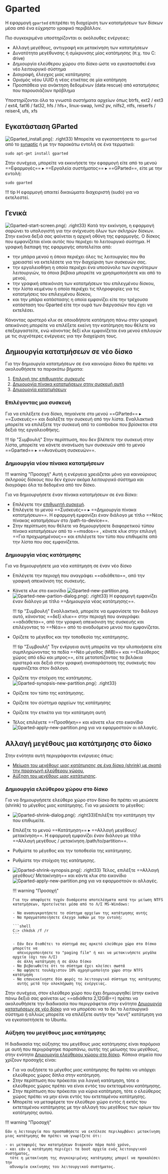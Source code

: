 # Gparted

Η εφαρμογή `gparted` επιτρέπει τη διαχείριση των κατατμήσεων των δίσκων μέσα
από ένα εύχρηστο γραφικό περιβάλλον.

Πιο συγκεκριμένα υποστηρίζονται οι ακόλουθες ενέργειες:

  - Αλλαγή μεγέθους, αντιγραφή και μετακίνηση των κατατμήσεων
  - Δυνατότητα μεγέθυνσης ή σμίκρυνσης μίας κατάτμησης (π.χ. του C: drive)
  - Δημιουργία ελεύθερου χώρου στο δίσκο ώστε να εγκατασταθεί ένα νέο
    λειτουργικό σύστημα
  - Διαγραφή, έλεγχος μιας κατάτμησης
  - Ορισμός νέου UUID ή νέας ετικέτας σε μία κατάτμηση
  - Προσπάθεια για ανάκτηση δεδομένων (data rescue) από κατατμήσεις που
    παρουσιάζουν πρόβλημα

Υποστηρίζονται όλα τα γνωστά συστήματα αρχείων όπως btrfs, ext2 / ext3 / ext4,
fat16 / fat32, hfs / hfs+, linux-swap, lvm2 pv, nilfs2, ntfs, reiserfs /
reiser4, ufs, xfs

## Εγκατάσταση GParted

![Gparted_install.png](Gparted_install.png){: .right33}
Μπορείτε να εγκαταστήσετε το `gparted` από το [synaptic](synaptic.md) ή με την
παρακάτω εντολή σε ένα τερματικό:

```shell
sudo apt-get install gparted
```

Στην συνέχεια, μπορείτε να εκκινήσετε την εφαρμογή είτε από το μενού
==Εφαρμογές== ▸ ==Εργαλεία συστήματος== ▸ ==GParted==, είτε με την εντολή:

```shell
sudo gparted
```

!!! tip
    Η εφαρμογή απαιτεί δικαιώματα διαχειριστή (sudo) για να εκτελεστεί.

## Γενικά

![Gparted-start-screen.png](Gparted-start-screen.png){: .right33}
Κατά την εκκίνηση, η εφαρμογή σαρώνει το
υπολογιστή για την ανίχνευση όλων των σκληρών δίσκων. Στην εικόνα
δεξιά σας φαίνεται η αρχική οθόνη της εφαρμογής. Ο δίσκος που
εμφανίζεται είναι αυτός που περιέχει το λειτουργικό σύστημα. Η
γραφική διεπαφή της εφαρμογής αποτελείται από:

  - την μπάρα μενού η όποια περιέχει όλες τις λειτουργίες που θα
    χρειαστεί να εκτελέσετε για την διαχείριση των συσκευών σας.
  - την εργαλειοθήκη η οποία περιέχει ένα υποσύνολο των συχνότερων
    λειτουργιών, τα όποια βέβαια μπορείτε να χρησιμοποιήσετε και
    από το μενού,
  - την γραφική απεικόνιση των κατατμήσεων του επιλεγμένου
    δίσκου,
  - την λίστα κειμένου η οποία περιέχει τις πληροφορίες για τις
    κατατμήσεις του επιλεγμένου δίσκου,
  - και την μπάρα κατάστασης η οποία εμφανίζει είτε την τρέχουσα
    κατάσταση του Gparted είτε την ουρά των διεργασιών που έχει
    να εκτελέσει.

Κάνοντας αριστερό κλικ σε οποιοδήποτε κατάτμηση πάνω στην γραφική
απεικόνιση μπορείτε να επιλέξετε εκείνη την κατάτμηση που θέλετε
να επεξεργαστείτε, ενώ κάνοντας δεξί κλικ εμφανίζεται ένα μενού
επιλογών με τις συχνότερες ενέργειες για την διαχείριση τους.

## Δημιουργία κατατμήσεων σε νέο δίσκο

Για την δημιουργία κατατμήσεων σε ένα καινούριο δίσκο θα πρέπει να
ακολουθήσετε τα παρακάτω βήματα:

1.  [Επιλογή της επιθυμητής συσκευής](#επιλέγοντας-μια-συσκευή)
2.  [Δημιουργία πίνακα κατατμήσεων στην
    συσκευή αυτή](#δημιουργία-νέου-πίνακα-κατατμήσεων)
3.  [Δημιουργία κατατμήσεων](#δημιουργία-νέας-κατάτμησης)

### Επιλέγοντας μια συσκευή

Για να επιλέξετε ένα δίσκο, πηγαίνετε στο μενού ==GParted== ▸ ==Συσκευές== και
διαλέξτε την συσκευή από την λίστα. Εναλλακτικά μπορείτε να επιλέξετε την
συσκευή από το combobox που βρίσκεται στα δεξιά της εργαλειοθήκης.

!!! tip "Συμβουλή"
    Στην περίπτωση, που δεν βλέπετε την συσκευή στην λίστα, μπορείτε να κάνετε
    ανανέωση των συσκευών από το μενού ==Gparted== ▸ ==Ανανέωση συσκευών==.

### Δημιουργία νέου πίνακα κατατμήσεων

!!! warning "Προσοχή"
    Αυτή η ενέργεια χρειάζεται μόνο για καινούριους σκληρούς δίσκους που δεν
    έχουν ακόμα λειτουργικό σύστημα και διαγράφει όλα τα δεδομένα από τον
    δίσκο.

Για να δημιουργήσετε έναν πίνακα κατατμήσεων σε ένα δίσκο:

  - Επιλέγετε την [επιθυμητή συσκευή](#επιλέγοντας-μια-συσκευή).
  - Επιλέγετε το μενού ==Συσκευές== ▸ ==Δημιουργία πίνακα κατατμήσεων==. Η
    εφαρμογή εμφανίζει έναν διάλογο με τίτλο ==Νέος πίνακας κατατμήσεων στο
    /path-to-device==.
  - Στην περίπτωση που θέλετε να δημιουργήσετε διαφορετικού τύπου πίνακα
    κατατμήσεων από το ==msdos== , κάνετε κλικ στην επιλογή ==Για
    προχωρημένους== και επιλέγετε τον τύπο που επιθυμείτε από την λίστα που σας
    εμφανίζεται.

### Δημιουργία νέας κατάτμησης

Για να δημιουργήσετε μια νέα κατάτμηση σε έναν νέο δίσκο

  - Επιλέγετε την περιοχή που αναγράφει ==αδιάθετα==, από την γραφική απεικόνιση της
    συσκευής.
  - Κάνετε κλικ στο εικονίδιο
    ![Gparted-new-partition.png](Gparted-new-partition.png).
    ![Gparted-new-partion-dialog.png](Gparted-new-partion-dialog.png){: .right33}
    Η εφαρμογή εμφανίζει έναν διάλογο με τίτλο ==Δημιουργία νέας κατάτμησης==.

    !!! tip "Συμβουλή"
        Εναλλακτικά, μπορείτε να εμφανίσετε τον διάλογο αυτό, κάνοντας ==δεξί
        κλικ== στην περιοχή που αναγράφει ==αδιάθετα==, από την γραφική
        απεικόνιση της συσκευής και επιλέγοντας το ==Νέα== από το αναδυόμενο
        μενού που εμφανίζεται.

  - Ορίζετε το μέγεθος και την τοποθεσία της κατάτμησης.

    !!! tip "Συμβουλή"
        Την ενέργεια αυτή μπορείτε να την υλοποιήσετε είτε συμπληρώνοντας τα
        πεδία ==Νέο μέγεθος (MiB)== και ==Ελεύθερος χώρος από εδώ και μπρος==,
        είτε μετατοπίζοντας τα βελάκια αριστερά και δεξιά στην γραφική
        αναπαράσταση της συσκευής που εμφανίζεται στον διάλογο.

  - Ορίζετε την στοίχιση της κατάτμησης.![Gparted-synopsis-new-partition.png](Gparted-synopsis-new-partition.png){: .right33}
  - Ορίζετε τον τύπο της κατάτμησης.
  - Ορίζετε τον σύστημα αρχείων της κατάτμησης
  - Ορίζετε την ετικέτα για την κατάτμηση αυτή
  - Τέλος επιλέγετε ==Προσθήκη== και κάνετε κλικ στο εικονίδιο
    ![Gparted-apply-new-partition.png](Gparted-apply-new-partition.png)
    για να εφαρμοστούν οι αλλαγές.

## Αλλαγή μεγέθους μια κατάτμησης στο δίσκο

Στην ενότητα αυτή περιγράφονται ενέργειες όπως:

  - [Μείωση του μεγέθους μιας κατάτμησης σε ένα δίσκο (shrink) με σκοπό την
    παραγωγή ελεύθερου χώρου](#δημιουργία-ελεύθερου-χώρου-στο-δίσκο),
  - [Αύξηση του μεγέθους μιας
    κατάτμησης](#αύξηση-του-μεγέθους-μιας-κατάτμησης).

### Δημιουργία ελεύθερου χώρου στο δίσκο

Για να δημιουργήσετε ελεύθερο χώρο στον δίσκο θα πρέπει να μειώσετε (shrink) το
μέγεθος μιας κατάτμησης. Για να μειώσετε το μέγεθος:

  - ![Gparted-shrink-dialog.png](Gparted-shrink-dialog.png){: .right33}Επιλέξτε
    την κατάτμηση την που επιθυμείτε.
  - Επιλέξτε το μενού ==Κατάτμηση== ▸ ==Αλλαγή μεγέθους/μετακίνηση==. Η
    εφαρμογή εμφανίζει έναν διάλογο με τίτλο ==Αλλαγή μεγέθους / μετακίνηση
    /path/to/partition==.
  - Ρυθμίστε το μέγεθος και την τοποθεσία της κατάτμησης.
  - Ρυθμίστε την στοίχιση της κατάτμησης.
  - ![Gparted-shrink-synopsis.png](Gparted-shrink-synopsis.png){: .right33}
    Τέλος, επιλέξτε ==Αλλαγή μεγέθους/ Μετακίνηση== και κάντε κλικ στο
    εικονίδιο
    ![Gparted-apply-new-partition.png](Gparted-apply-new-partition.png) για να
    εφαρμοστούν οι αλλαγές.

    !!! warning "Προσοχή"

        Για την αποφύγετε τυχόν δυσάρεστα αποτελέσματα κατά την μείωση NTFS
        κατατμήσεων, προτείνεται μέσα από το Λ/Σ MS-Windows:

        - Να ανασυγκροτήσετε το σύστημα αρχείων της κατάτμησης αυτής
        - Να πραγματοποιήσετε έλεγχο λαθών με την εντολή:

        ```shell
        C:> chkdsk /f /r
        ```

        - Εάν δεν διαθέτει το σύστημά σας αρκετό ελεύθερο χώρο στο δίσκο μπορείτε να
          απενεργοποιήσετε το "paging file" ή και να μετακινήσετε μεγάλα αρχεία (όχι του Λ/Σ)
          σε άλλη κατάτμηση ή σε άλλο δίσκο
        - Να βεβαιωθείτε ότι το σύστημα έχει κλείσει σωστά
        - Να αφήσετε τουλάχιστον 10% αχρησιμοποίητο χώρο στην NTFS κατάτμηση
        - Να επανεκκίνηστε δύο φορές το λειτουργικό σύστημα της κατάτμησης
          αυτής μετά την ολοκλήρωση της ενέργειας.

Στην συνέχεια, στον ελεύθερο χώρο που έχει δημιουργηθεί (στην εικόνα πάνω
δεξιά σας φαίνεται ως ==αδιάθετα 2,12GiB==) πρέπει να ακολουθήσετε την διαδικασία που
περιγράφεται στην ενότητα [Δημιουργία κατατμήσεων σε νέο δίσκο](#δημιουργία-κατατμήσεων-σε-νέο-δίσκο)
για να μπορέσει να το δει το λειτουργικό σύστημα ή αλλιώς μπορείτε να
επιλέξετε αυτήν την "κενή" κατάτμηση για να εγκαταστήσετε το Ubuntu.

### Αύξηση του μεγέθους μιας κατάτμησης

Η διαδικασία της αύξησης του μεγέθους μιας κατάτμησης είναι παρόμοια με αυτή
που περιγράφτηκε παραπάνω, αυτής της μείωσης του μεγέθους, στην ενότητα
[Δημιουργία ελεύθερου χώρου στο δίσκο](#δημιουργία-ελεύθερου-χώρου-στο-δίσκο).
Κάποια σημεία που χρίζουν προσοχής είναι:

- Για να αυξήσετε το μέγεθος μιας κατάτμησης θα πρέπει να υπάρχει ελεύθερος
  χώρος δίπλα στην κατάτμηση.
- Στην περίπτωση που πρόκειται για λογική κατάτμηση, τότε ο ελεύθερος χώρος
  πρέπει να είναι εντός του εκτεταμένου κατάτμησης.
- Στην περίπτωση που πρόκειται για κύρια κατάτμηση, τότε ο ελεύθερος χώρος
  πρέπει να μην είναι εντός του εκτεταμένου κατάτμησης.
- Μπορείτε να μεταφέρετε τον ελεύθερο χώρο εντός ή εκτός του εκτεταμένου
  κατάτμησης με την αλλαγή του μεγέθους των ορίων του κατάτμησης αυτού.

!!! warning "Προσοχή"

    Εάν η λειτουργία που προσπαθήσετε να εκτέλεσε περιλαμβάνει μετακίνηση
    μιας κατάτμησης θα πρέπει να γνωρίζετε ότι:

    - οι μεταφορές των κατατμήσεων διαρκούν πάρα πολύ χρόνο,
    - και εάν η κατάτμηση περιέχει τα boot αρχεία ενός λειτουργικού συστήματος,
      τότε η μετακίνηση της συγκεκριμένης κατάτμησης μπορεί να προκαλέσει την
      αδυναμία εκκίνησης του λειτουργικού συστήματος.
